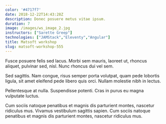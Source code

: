 ```yaml
---
color: '#4717f7'
date: 2018-12-22T14:43:28Z
description: Donec posuere metus vitae ipsum.
duration: 7
image: /images/ws_image_2.jpg
instructors: ["Sarette Greep"]
technologies: ["JAMStack","Eleventy","Angular"]
title: Matsoft workshop
slug: matsoft-workshop-555
---
```

Fusce posuere felis sed lacus. Morbi sem mauris, laoreet ut, rhoncus aliquet, pulvinar sed, nisl. Nunc rhoncus dui vel sem.

Sed sagittis. Nam congue, risus semper porta volutpat, quam pede lobortis ligula, sit amet eleifend pede libero quis orci. Nullam molestie nibh in lectus.

Pellentesque at nulla. Suspendisse potenti. Cras in purus eu magna vulputate luctus.

Cum sociis natoque penatibus et magnis dis parturient montes, nascetur ridiculus mus. Vivamus vestibulum sagittis sapien. Cum sociis natoque penatibus et magnis dis parturient montes, nascetur ridiculus mus.
